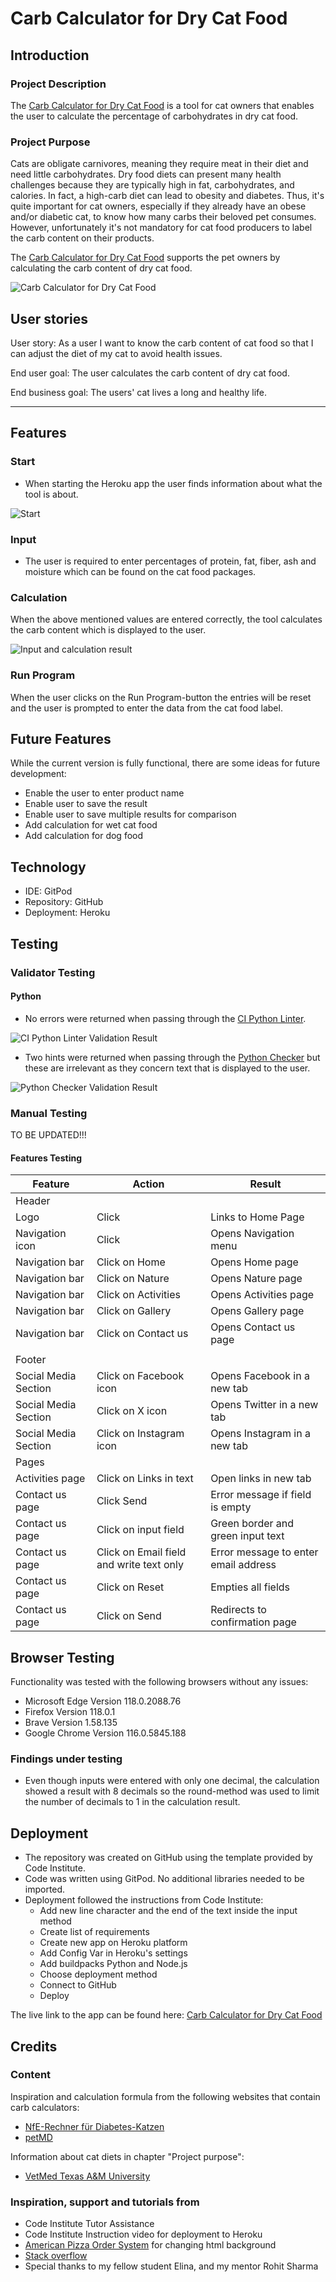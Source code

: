 # Carb Calculator for Dry Cat Food

## Introduction

### Project Description

The [Carb Calculator for Dry Cat Food](https://cat-food-carb-calculator-6b47be69c58d.herokuapp.com/) is a tool for cat owners that enables the user to calculate the percentage of carbohydrates in dry cat food. 

### Project Purpose

Cats are obligate carnivores, meaning they require meat in their diet and need little carbohydrates. Dry food diets can present many health challenges because they are typically high in fat, carbohydrates, and calories. In fact, a high-carb diet can lead to obesity and diabetes. Thus, it's quite important for cat owners, especially if they already have an obese and/or diabetic cat, to know how many carbs their beloved pet consumes. However, unfortunately it's not mandatory for cat food producers to label the carb content on their products. 

The [Carb Calculator for Dry Cat Food](https://cat-food-carb-calculator-6b47be69c58d.herokuapp.com/) supports the pet owners by calculating the carb content of dry cat food. 

![Carb Calculator for Dry Cat Food](views/assets/readme-docs/carb-calc-start.png)


## User stories

User story: As a user I want to know the carb content of cat food so that I can adjust the diet of my cat to avoid health issues.

End user goal: The user calculates the carb content of dry cat food.

End business goal: The users' cat lives a long and healthy life.
<hr>

## Features

### Start

- When starting the Heroku app the user finds information about what the tool is about. 

![Start](views/assets/readme-docs/carb-calc-start.png)

### Input

- The user is required to enter percentages of protein, fat, fiber, ash and moisture which can be found on the cat food packages.   

### Calculation

When the above mentioned values are entered correctly, the tool calculates the carb content which is displayed to the user.

![Input and calculation result](views/assets/readme-docs/calc-input.png)

### Run Program

When the user clicks on the Run Program-button the entries will be reset and the user is prompted to enter the data from the cat food label.


## Future Features

While the current version is fully functional, there are some ideas for future development:

- Enable the user to enter product name
- Enable user to save the result
- Enable user to save multiple results for comparison
- Add calculation for wet cat food 
- Add calculation for dog food

## Technology

- IDE: GitPod
- Repository: GitHub
- Deployment: Heroku


## Testing

### Validator Testing

#### Python

- No errors were returned when passing through the [CI Python Linter](https://pep8ci.herokuapp.com/).

![CI Python Linter Validation Result](views/assets/readme-docs/ci-python-linter.png)


- Two hints were returned when passing through the [Python Checker](https://www.pythonchecker.com/) but these are irrelevant as they concern text that is displayed to the user.

![Python Checker Validation Result](views/assets/readme-docs/python-checker.png)


### Manual Testing

TO BE UPDATED!!!

#### Features Testing

| Feature  | Action |Result|
| ------------- | ------------- |-------------|
|Header|
| Logo	  | Click  | Links to Home Page|
| Navigation icon  | Click  | Opens Navigation menu |
|Navigation bar  | Click on Home  | Opens Home page |
|Navigation bar  | Click on Nature  | Opens Nature page |
|Navigation bar  | Click on Activities | Opens Activities page |
|Navigation bar| Click on Gallery  | Opens Gallery page |
|Navigation bar| Click on Contact us| Opens Contact us page |
|  |  | |
| Footer  | | |
| Social Media Section	| Click on Facebook icon |Opens Facebook in a new tab |
| Social Media Section	| Click on X icon |Opens Twitter in a new tab |
| Social Media Section	| Click on Instagram icon |Opens Instagram in a new tab |
| Pages |  |
| Activities page  | Click on Links in text  | Open links in new tab|
| Contact us page  | Click Send  |Error message if field is empty|
| Contact us page | Click on input field	|Green border and green input text |
| Contact us page  | Click on Email field and write text only |Error message to enter email address|
| Contact us page  | Click on Reset |Empties all fields |
|Contact us page  | Click on Send |Redirects to confirmation page |


## Browser Testing

Functionality was tested with the following browsers without any issues:

- Microsoft Edge Version 118.0.2088.76
- Firefox Version 118.0.1
- Brave Version 1.58.135
- Google Chrome Version 116.0.5845.188
  
### Findings under testing

- Even though inputs were entered with only one decimal, the calculation showed a result with 8 decimals so the round-method was used to limit the number of decimals to 1 in the calculation result.

## Deployment

- The repository was created on GitHub using the template provided by Code Institute. 
- Code was written using GitPod. No additional libraries needed to be imported.
- Deployment followed the instructions from Code Institute:
    - Add new line character and the end of the text inside the input method
    - Create list of requirements
    - Create new app on Heroku platform
    - Add Config Var in Heroku's settings
    - Add buildpacks Python and Node.js
    - Choose deployment method
    - Connect to GitHub
    - Deploy

 
The live link to the app can be found here: 
[Carb Calculator for Dry Cat Food](https://cat-food-carb-calculator-6b47be69c58d.herokuapp.com/)

## Credits

### Content

Inspiration and calculation formula from the following websites that contain carb calculators:
- [NfE-Rechner für Diabetes-Katzen](https://nfe-rechner.de/)
- [petMD](https://www.petmd.com/blogs/nutritionnuggets/cat/jcoates/2013/sept/calculating-carbohydrates-in-your-cats-food-30887)

Information about cat diets in chapter "Project purpose":
- [VetMed Texas A&M University](https://vetmed.tamu.edu/news/pet-talk/cats-are-carnivores-so-they-should-eat-like-one/)


 
### Inspiration, support and tutorials from

- Code Institute Tutor Assistance
- Code Institute Instruction video for deployment to Heroku
- [American Pizza Order System](https://american-pizza-order-system.herokuapp.com/) for changing html background
- [Stack overflow](https://stackoverflow.com/)
- Special thanks to my fellow student Elina, and my mentor Rohit Sharma

